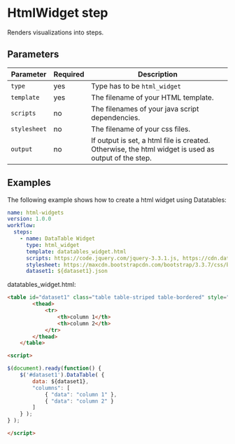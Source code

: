 # HtmlWidget step

Renders visualizations into steps.

## Parameters

| Parameter | Required | Description |
| --- | --- | --- |
| `type` | yes | Type has to be `html_widget` |
| `template` | yes | The filename of your HTML template. |
| `scripts` | no | The filenames of your java script dependencies. |
| `stylesheet` | no | The filename of your css files. |
| `output` | no | If output is set, a html file is created. Otherwise, the html widget is used as output of the step. |


## Examples

The following example shows how to create a html widget using Datatables:

```yaml
name: html-widgets
version: 1.0.0
workflow:
  steps:
    - name: DataTable Widget
      type: html_widget
      template: datatables_widget.html
      scripts: https://code.jquery.com/jquery-3.3.1.js, https://cdn.datatables.net/1.10.19/js/jquery.dataTables.min.js, https://cdn.datatables.net/1.10.19/js/dataTables.bootstrap.min.js
      stylesheet: https://maxcdn.bootstrapcdn.com/bootstrap/3.3.7/css/bootstrap.min.css, https://cdn.datatables.net/1.10.19/css/dataTables.bootstrap.min.css
      dataset1: ${dataset1}.json
```


datatables_widget.html:

```html
<table id="dataset1" class="table table-striped table-bordered" style="width:100%">
        <thead>
            <tr>
                <th>column 1</th>
                <th>column 2</th>
            </tr>
        </thead>
    </table>

<script>

$(document).ready(function() {
    $('#dataset1').DataTable( {
        data: ${dataset1},
        "columns": [
            { "data": "column 1" },
            { "data": "column 2" }
        ]
    } );
} );

</script>
```
